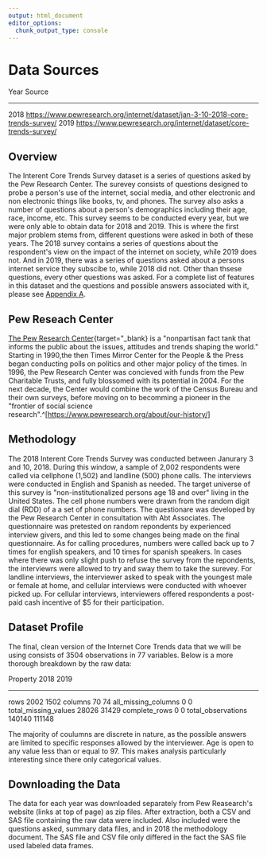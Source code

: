 ```yaml
---
output: html_document
editor_options: 
  chunk_output_type: console
---
```


# Data Sources




 Year  Source                                                                         
-----  -------------------------------------------------------------------------------
 2018  https://www.pewresearch.org/internet/dataset/jan-3-10-2018-core-trends-survey/ 
 2019  https://www.pewresearch.org/internet/dataset/core-trends-survey/               

## Overview 
The Interent Core Trends Survey dataset is a series of questions asked by the Pew Research Center. The surevey consists of questions designed to probe a person's use of the internet, social media, and other electronic and non electronic things like books, tv, and phones. The survey also asks a number of questions about a person's demographics including their age, race, income, etc. This survey seems to be conducted every year, but we were only able to obtain data for 2018 and 2019. This is where the first major problem stems from, different questions were asked in both of these years. The 2018 survey contains a series of questions about the respondent's view on the impact of the internet on society, while 2019 does not. And in 2019, there was a series of questions asked about a persons internet service they subscibe to, while 2018 did not. Other than thsese questions, every other questions was asked. For a complete list of features in this dataset and the questions and possible answers associated with it, please see [Appendix A](#data-dictionary).
 
## Pew Reseach Center
[The Pew Research Center](https://www.pewresearch.org/about/){target="_blank} is a "nonpartisan fact tank that informs the public about the issues, attitudes and trends shaping the world." Starting in 1990,the then Times Mirror Center for the People & the Press began conducting polls on politics and other major policy of the times. In 1996, the Pew Research Center was concieved with funds from the Pew Charitable Trusts, and fully blossomed with its potential in 2004. For the next decade, the Center would combine the work of the Census Bureau and their own surveys, before moving on to becomming a pioneer in the "frontier of social science research".^[https://www.pewresearch.org/about/our-history/]

## Methodology
The 2018 Interent Core Trends Survey was conducted between Janurary 3 and 10, 2018. During this window, a sample of 2,002 respondents were called via cellphone (1,502) and landline (500) phone calls. The interviews were conducted in English and Spanish as needed. The target universe of this survey is "non-institutionalized persons age 18 and over" living in the United States. The cell phone numbers were drawn from the random digit dial (RDD) of a a set of phone numbers. The questionare was developed by the Pew Research Center in consultation with Abt Associates. The questionnaire was pretested on random repondents by experienced interview givers, and this led to some changes being made on the final questionnaire. As for calling procedures, numbers were called back up to 7 times for english speakers, and 10 times for spanish speakers. In cases where there was only slight push to refuse the survey from the repondents, the interviewrs were allowed to try and sway them to take the surevey. For landline interviews, the interviewer asked to speak with the youngest male or female at home, and cellular interviews were conducted with whoever picked up. For cellular interviews, interviewers offered respondents a post-paid cash incentive of $5 for their participation.

## Dataset Profile



The final, clean version of the Internet Core Trends data that we will be using consists of 3504 observations in 77 variables. Below is a more thorough breakdown by the raw data:


Property                  2018     2019
---------------------  -------  -------
rows                      2002     1502
columns                     70       74
all_missing_columns          0        0
total_missing_values     28026    31429
complete_rows                0        0
total_observations      140140   111148

The majority of coulumns are discrete in nature, as the possible answers are limited to specific responses allowed by the interviewer. Age is open to any value less than or equal to 97. This makes analysis particularly interesting since there only categorical values.

## Downloading the Data

The data for each year was downloaded separately from Pew Reasearch's website (links at top of page) as zip files. After extraction, both a CSV and SAS file containing the raw data were included. Also included were the questions asked, summary data files, and in 2018 the methodology document. The SAS file and CSV file only differed in the fact the SAS file used labeled data frames. 













